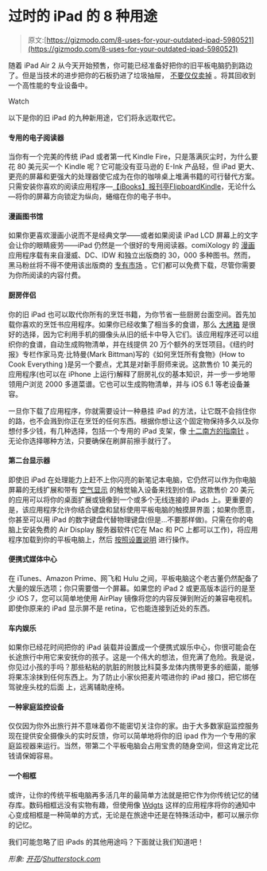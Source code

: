 # 过时的 iPad 的 8 种用途

> 原文:[https://gizmodo.com/8-uses-for-your-outdated-ipad-5980521](https://gizmodo.com/8-uses-for-your-outdated-ipad-5980521)

随着 iPad Air 2 从今天开始预售，你可能已经准备好把你的旧平板电脑扔到路边了。但是当技术的进步把你的石板扔进了垃圾抽屉， [不要仅仅卖掉](https://gizmodo.com/the-best-way-to-recycle-your-old-gadgets-5972639) 。将其回收到一个高性能的专业设备中。

Watch

以下是你的旧 iPad 的九种新用途，它们将永远取代它。

#### 专用的电子阅读器

当你有一个完美的传统 iPad 或者第一代 Kindle Fire，只是落满灰尘时，为什么要花 80 美元买一个 Kindle 呢？它可能没有亚马逊的 E-Ink 产品轻，但 iPad 更大、更亮的屏幕和更强大的处理器使它成为在你的咖啡桌上堆满书籍的可行替代方案。只需安装你喜欢的阅读应用程序—[【iBooks】](https://itunes.apple.com/us/app/ibooks/id364709193?mt=8)[报刊亭](https://itunes.apple.com/us/genre/ios-newsstand/id6021?mt=8)[Flipboard](https://itunes.apple.com/us/app/flipboard-your-social-news/id358801284?mt=8)[Kindle](https://itunes.apple.com/us/app/kindle-read-books-ebooks-magazines/id302584613?mt=8)，无论什么—将你的屏幕方向锁定为纵向，蜷缩在你的电子书中。

#### 漫画图书馆

如果你更喜欢漫画小说而不是经典文学——或者如果阅读 iPad LCD 屏幕上的文字会让你的眼睛疲劳——iPad 仍然是一个很好的专用阅读器。comiXology 的 [漫画](https://itunes.apple.com/us/app/comics-read-comic-books-graphic/id855282563?mt=8) 应用程序载有来自漫威、DC、IDW 和独立出版商的 30，000 多种图书。然而，黑马粉丝将不得不使用该出版商的 [专有市场](https://itunes.apple.com/us/app/dark-horse-comics/id415378623?mt=8) 。它们都可以免费下载，尽管你需要为你所阅读的内容付费。

#### 厨房伴侣

你的旧 iPad 也可以取代你所有的烹饪书籍，为你节省一些厨房台面空间。首先加载你喜欢的烹饪书应用程序。如果你已经收集了相当多的食谱，那么 [大烤箱](http://www.bigoven.com/) 是很好的选择，因为它利用手机的摄像头从旧的纸卡中导入它们。该应用程序还可以组织你的食谱，自动生成购物清单，并在线提供 20 万个额外的烹饪项目。《纽约时报》专栏作家马克·比特曼(Mark Bittman)写的《如何烹饪所有食物》(How to Cook Everything )是另一个要点，尤其是对新手厨师来说。这款售价 10 美元的应用程序(也可以在 iPhone 上运行)解释了厨房礼仪的基本知识，并一步一步地带领用户浏览 2000 多道菜谱。它也可以生成购物清单，并与 iOS 6.1 等老设备兼容。

一旦你下载了应用程序，你就需要设计一种悬挂 iPad 的方法，让它既不会挡住你的路，也不会溅到你正在烹饪的任何东西。根据你想让这个固定物保持多久以及你想付多少钱，有几种选择，包括一个专用的 iPad 支架，像 [十二南方的指南针](http://www.amazon.com/Twelve-South-Generation-iPad-Silver-12-1106/dp/B0053XG1AC?asc_campaign=InlineText&asc_refurl=https://gizmodo.com/8-uses-for-your-outdated-ipad-5980521&asc_source=&tag=kinjagizmodolink-20) 。无论你选择哪种方法，只要确保在刷屏前擦手就行了。

#### 第二台显示器

即使旧 iPad 在处理能力上赶不上你闪亮的新笔记本电脑，它仍然可以作为你电脑屏幕的无线扩展和带有 [空气显示](http://avatron.com/apps/air-display) 的触觉输入设备来找到价值。这款售价 20 美元的应用可以将你的桌面扩展或镜像到一个或多个无线连接的 iPads 上。更重要的是，该应用程序允许你结合键盘和鼠标使用平板电脑的触摸屏界面；如果你愿意，你甚至可以用 iPad 的数字键盘代替物理键盘(但是...不要那样做)。只需在你的电脑上安装免费的 Air Display 服务器软件(它在 Mac 和 PC 上都可以工作)，将应用程序加载到你的平板电脑上，然后 [按照设置说明](http://www.howtogeek.com/100886/how-to-use-your-ipad-as-a-second-monitor-for-your-pc-or-mac/) 进行操作。

#### 便携式媒体中心

在 iTunes、Amazon Prime、网飞和 Hulu 之间，平板电脑这个老古董仍然配备了大量的娱乐选项；你只需要借一个屏幕。如果您的 iPad 2 或更高版本运行的是至少 iOS 7，您可以简单地使用 AirPlay 镜像将您的内容反弹到附近的兼容电视机。即使你原来的 iPad 显示屏不是 retina，它也能连接到近处的东西。

#### 车内娱乐

如果你已经花时间把你的 iPad 装载并设置成一个便携式娱乐中心，你很可能会在长途旅行中用它来安抚你的孩子。这是一个伟大的想法，但充满了危险。我是说，你见过小孩的手吗？那些粘粘的肮脏的附肢比科莫多龙体内携带更多的细菌，能够将果冻涂抹到任何东西上。为了防止小家伙把麦片喂进你的 iPad 接口，把它绑在驾驶座头枕的后面 上，远离辅助座椅。

#### 一种家庭监控设备

仅仅因为你外出旅行并不意味着你不能密切关注你的家。由于大多数家庭监控服务现在提供安全摄像头的实时反馈，你可以简单地将你的旧 ipad 作为一个专用的家庭监视器来运行。当然，带第二个平板电脑会占用宝贵的随身空间，但这肯定比花钱请保姆容易。

#### 一个相框

或许，让你的传统平板电脑再多活几年的最简单方法就是把它作为你传统记忆的储存库。数码相框远没有实物有趣，但使用像 [Wdgts](https://itunes.apple.com/us/app/id916103272?mt=8) 这样的应用程序将你的通知中心变成相框是一种简单的方式，无论是在旅途中还是在特殊活动中，都可以展示你的记忆。

我们可能忽略了旧 iPads 的其他用途吗？下面就让我们知道吧！

*形象:* [*开花*](http://www.shutterstock.com/gallery-790342p1.html?cr=00&pl=edit-00)*/*[*Shutterstock.com*](http://www.shutterstock.com/?cr=00&pl=edit-00)
